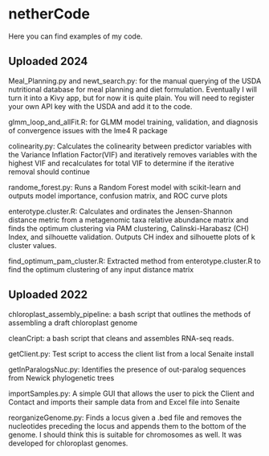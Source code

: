 # netherCode
Here you can find examples of my code.

## Uploaded 2024

Meal_Planning.py and newt_search.py: for the manual querying of the USDA nutritional database for meal planning and diet formulation. Eventually I will turn it into a Kivy app, but for now it is quite plain. You will need to register your own API key with the USDA and add it to the code.

glmm_loop_and_allFit.R: for GLMM model training, validation, and diagnosis of convergence issues with the lme4 R package

colinearity.py: Calculates the colinearity between predictor variables with the Variance Inflation Factor(VIF) and iteratively removes variables with the highest VIF and recalculates for total VIF to determine if the iterative removal should continue 

randome_forest.py: Runs a Random Forest model with scikit-learn and outputs model importance, confusion matrix, and ROC curve plots

enterotype.cluster.R: Calculates and ordinates the Jensen-Shannon distance metric from a metagenomic taxa relative abundance matrix and finds the optimum clustering via PAM clustering, Calinski-Harabasz (CH) Index, and silhouette validation. Outputs CH index and silhouette plots of k cluster values.

find_optimum_pam_cluster.R: Extracted method from enterotype.cluster.R to find the optimum clustering of any input distance matrix

## Uploaded 2022

chloroplast_assembly_pipeline: a bash script that outlines the methods of assembling a draft chloroplast genome

cleanCript: a bash script that cleans and assembles RNA-seq reads. 

getClient.py: Test script to access the client list from a local Senaite install

getInParalogsNuc.py: Identifies the presence of out-paralog sequences from Newick phylogenetic trees

importSamples.py: A simple GUI that allows the user to pick the Client and Contact and imports their sample data from and Excel file into Senaite

reorganizeGenome.py: Finds a locus given a .bed file and removes the nucleotides preceding the locus and appends them to the bottom of the genome. I should think this is suitable for chromosomes as well. It was developed for chloroplast genomes.
